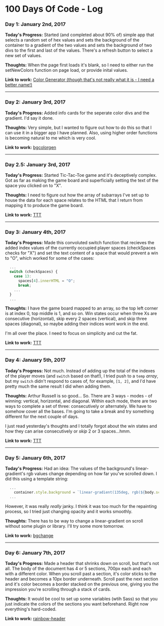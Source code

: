 # 100 Days Of Code - Log

### Day 1: January 2nd, 2017

**Today's Progress:** Started (and completed about 90% of) simple app that selects a random set of hex values and sets the background of the container to a gradient of the two values and sets the background of two divs to the first and last of the values. There's a refresh button to select a new set of values.

**Thoughts:** When the page first loads it's blank, so I need to either run the setNewColors function on page load, or provide inital values.

**Link to work:** [Color Generator (though that's not really what it is - I need a better name!)](https://github.com/joshbivens/bgcolorgen)

---

### Day 2: January 3rd, 2017

**Today's Progress:** Added info cards for the seperate color divs and the gradient. I'd say it done.

**Thoughts:** Very simple, but I wanted to figure out how to do this so that I can use it in a bigger app I have planned. Also, using higher order functions is becoming natural to me which is very cool.

**Link to work:** [bgcolorgen](https://github.com/joshbivens/bgcolorgen)

---

### Day 2.5: January 3rd, 2017

**Today's Progress:** Started Tic-Tac-Toe game and it's deceptively complex. Got as far as making the game board and superficially setting the text of the space you clicked on to "X".

**Thoughts:** I need to figure out how the array of subarrays I've set up to house the data for each space relates to the HTML that I return from mapping it to produce the game board.

**Link to work:** [TTT](https://github.com/joshbivens/TTT)

---

### Day 3: January 4th, 2017

**Today's Progress:** Made this convoluted switch function that recieves the added index values of the currently occupied player spaces (checkSpaces checks for "X") and set the text content of a space that would prevent a win to "O", which worked for some of the cases:
```javascript
  ...
  switch (checkSpaces) {
    case 13:
      spaces[4].innerHTML = "O";
      break;
    ...
  }
  ...
```

**Thoughts:** I have the game board mapped to an array, so the top left corner is at index 0, top middle is 1, and so on. Win states occur when three Xs are consecutive (horizontal), skip every 2 spaces (vertical), and skip three spaces (diagonal), so maybe adding their indices wont work in the end. 

I'm all over the place. I need to focus on simplicity and cut the fat.

**Link to work:** [TTT](https://github.com/joshbivens/TTT)

---

### Day 4: January 5th, 2017

**Today's Progress:** Not much. Instead of adding up the total of the indexes of the player moves (and `switch` based on that!), I tried push to a `temp` *array*, but my `switch` didn't respond to cases of, for example, `[1, 2]`, and I'd have pretty much the same result I did when adding them.

**Thoughts:** Arthur Russell is so good... So. There are 3 ways - modes - of winning: vertical, horizontal, and diagonal. Within each mode, there are two ways to complete a set of three: consecutively or alternately. We have to somehow cover all the bases. I'm going to take a break and try something different for the next couple of days.

I just read yesterday's thoughts and I totally forgot about the win states and how they can arise consecutively or *skip* 2 or 3 spaces...hmm.

**Link to work:** [TTT](https://github.com/joshbivens/TTT)

---

### Day 5: January 6th, 2017

**Today's Progress:** Had an idea: The values of the background's linear-gradient's rgb values change depending on how far you've scrolled down. I did this using a template string:

```javascript
  ...
    container.style.background = `linear-gradient(135deg, rgb(${body.scrollTop * 0.01},...)...)`
  ...
```
However, it was really *really* janky. I think it was too much for the repainting process, so I tried just changing opacity and it works smoothly.

**Thoughts:** There has to be way to change a linear-gradient on scroll without some plugin or library. I'll try some more tomorrow.

**Link to work:** [bgchange](https://github.com/joshbivens/bgchange)

---

### Day 6: January 7th, 2017

**Today's Progress:** Made a header that shrinks down on scroll, but that's not all. The body of the document has 4 or 5 sections, 700px each and each with a different color. When you scroll past a section, it's color sticks to the header and becomes a 10px border underneath. Scroll past the next section and it's color becomes a border stacked on the previous one, giving you the impression you're scrolling through a stack of cards.

**Thoughts:** It would be cool to set up some variables (wtih Sass) so that you just indicate the colors of the sections you want beforehand. Right now everything's hard-coded.

**Link to work:** [rainbow-header](https://github.com/joshbivens/rainbow-header)